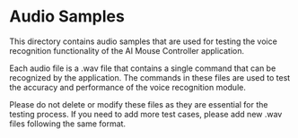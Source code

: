 # Audio Samples

This directory contains audio samples that are used for testing the voice recognition functionality of the AI Mouse Controller application.

Each audio file is a .wav file that contains a single command that can be recognized by the application. The commands in these files are used to test the accuracy and performance of the voice recognition module.

Please do not delete or modify these files as they are essential for the testing process. If you need to add more test cases, please add new .wav files following the same format.